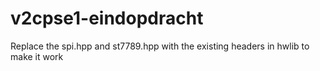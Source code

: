 # v2cpse1-eindopdracht

Replace the spi.hpp and st7789.hpp with the existing headers in hwlib to make it work
